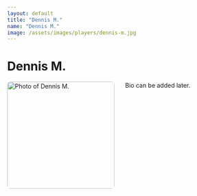 ```yaml
---
layout: default
title: "Dennis M."
name: "Dennis M."
image: /assets/images/players/dennis-m.jpg
---
```


<h1>Dennis M.</h1>

<div class="content-card">
    <img src="{{ page.image | relative_url }}" alt="Photo of Dennis M." style="width: 250px; height: auto; float: left; margin-right: 25px; margin-bottom: 10px; border-radius: 8px;">
    <p>Bio can be added later.</p>
    <div style="clear: both;"></div>
</div>
